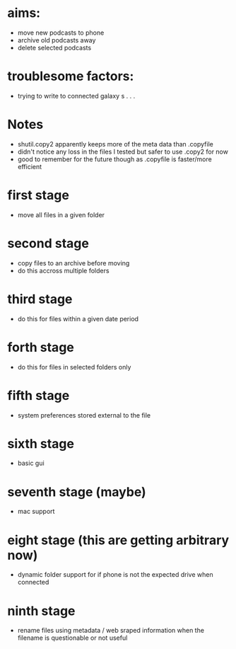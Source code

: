 # aims:
 - move new podcasts to phone
 - archive old podcasts away
 - delete selected podcasts

 # troublesome factors:
  - trying to write to connected galaxy s . . .
  
 # Notes
  - shutil.copy2 apparently keeps more of the meta data than .copyfile
  - didn't notice any loss in the files I tested but safer to use .copy2 for now
  - good to remember for the future though as .copyfile is faster/more efficient

 # first stage
  - move all files in a given folder

 # second stage
  - copy files to an archive before moving
  - do this accross multiple folders

 # third stage 
  - do this for files within a given date period

 # forth stage
  - do this for files in selected folders only

 # fifth stage
  - system preferences stored external to the file

 # sixth stage
  - basic gui

 # seventh stage (maybe)
  - mac support

  # eight stage (this are getting arbitrary now)
  - dynamic folder support for if phone is not the expected drive when connected

  # ninth stage
  - rename files using metadata / web sraped information when the filename is questionable or not useful